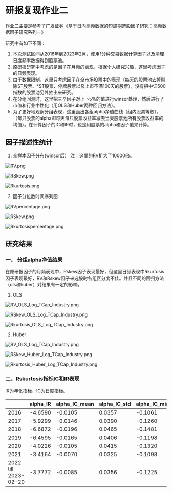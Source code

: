 # 研报复现作业二

作业二主要是参考了广发证券《基于日内高频数据的短周期选股因子研究：高频数据因子研究系列一》

研究中有如下不同：

1. 本次测试区间从2016年到2023年2月，使用1分钟交易数据计算因子以及清理日度频率数据得到股票池。
2. 原研报研究中考虑的是因子在月频的表现，根据个人研究兴趣，这里考虑因子的日频表现。
3. 由于数据限制，这里只考虑因子在全市场股票中的表现（每天的股票池去掉剔除ST股票、*ST股票、停牌股票以及上市不满100天的股票），没有把中证500指数的股票池另外抽出来研究。
4. 在分组回测时，这里把三个因子对上下5%的值进行winsor处理，然后进行了市值和行业中性化（用OLS和Huber两种回归方法）。
5. 为了更好地观察分组表现，这里画出各组alpha净值曲线（组内股票等权），（每只股票的alpha即每天每只股票收益率减去当天股票池所有股票收益率的均值）。在计算因子的IC和IR时，也是用股票的alpha和因子值来计算。

## 因子描述性统计

1. 全样本因子分布(winsor后）
   注：这里的RV扩大了10000倍。

![RV.png](Image/feature_plot/RV.png?t=1681550084826)

![RSkew.png](Image/feature_plot/RSkew.png?t=1681550116888)

![Rkurtosis.png](Image/feature_plot/Rkurtosis.png?t=1681550165241)

2. 因子分位数时间序列图

![RVpercentage.png](Image/feature_plot/RVpercentage.png?t=1681550281339)

![RSkew.png](Image/feature_plot/RSkew.png?t=1681550337793)

![Rkurtosispercentage.png](Image/feature_plot/Rkurtosispercentage.png?t=1681550406660)

## 研究结果

### 一、 分组alpha净值结果

在原研报因子的月频表现中，Rskew因子表现最好，但这里日频表现中Rkurtosis因子表现最好，RV和Rskew因子来选股时各组区分度不佳。并且不同的回归方法（ols和huber）对结果有一定的影响。

1. OLS

![RV_OLS_Log_TCap_Industry.png](Image/alpha_nav/RV_OLS_Log_TCap_Industry.png?t=1681550536254)

![RSkew_OLS_Log_TCap_Industry.png](Image/alpha_nav/RSkew_OLS_Log_TCap_Industry.png?t=1681550564361)

![Rkurtosis_OLS_Log_TCap_Industry.png](Image/alpha_nav/Rkurtosis_OLS_Log_TCap_Industry.png?t=1681550586720)

2. Huber

![RV_OLS_Log_TCap_Industry.png](Image/alpha_nav/RV_OLS_Log_TCap_Industry.png?t=1681550617916)

![RSkew_Huber_Log_TCap_Industry.png](Image/alpha_nav/RSkew_Huber_Log_TCap_Industry.png?t=1681550642824)

![Rkurtosis_Huber_Log_TCap_Industry.png](Image/alpha_nav/Rkurtosis_Huber_Log_TCap_Industry.png?t=1681550662960)

### 二、Rskurtosis指标IC和IR表现

IR为年化指标，IC为日度指标。


|                      | alpha\_IR | alpha\_IC\_mean | alpha\_IC\_std | alpha\_IC\_min | alpha\_IC\_max | alpha\_IC\_negative\_value\_ratio |
| -------------------- | --------- | --------------- | -------------- | -------------- | -------------- | --------------------------------- |
| 2016                 | -4.6590   | -0.0105         | 0.0357         | -0.1061        | 0.0926         | 0.6240                            |
| 2017                 | -5.9299   | -0.0146         | 0.0390         | -0.1260        | 0.0939         | 0.6352                            |
| 2018                 | -6.6872   | -0.0196         | 0.0465         | -0.1481        | 0.1035         | 0.6626                            |
| 2019                 | -6.4595   | -0.0165         | 0.0406         | -0.1198        | 0.1126         | 0.6639                            |
| 2020                 | -4.0226   | -0.0105         | 0.0415         | -0.1320        | 0.1337         | 0.6008                            |
| 2021                 | -3.4164   | -0.0070         | 0.0325         | -0.1098        | 0.0777         | 0.5844                            |
| 2022 till 2023-02-20 | -3.7772   | -0.0085         | 0.0356         | -0.1225        | 0.0851         | 0.5956                            |

